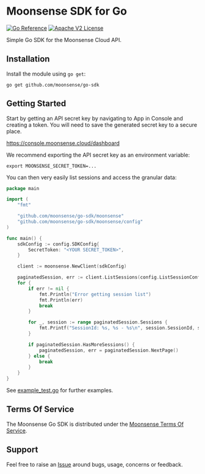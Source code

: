 # Moonsense SDK for Go

[![Go Reference](https://pkg.go.dev/badge/github.com/moonsense/go-sdk/moonsense/.svg)](https://pkg.go.dev/github.com/moonsense/go-sdk/moonsense/) [![Apache V2 License](https://img.shields.io/badge/license-Apache%20V2-blue.svg)](https://github.com/moonsense/go-sdk/blob/main/LICENSE)

Simple Go SDK for the Moonsense Cloud API.

## Installation

Install the module using `go get`: 

```shell
go get github.com/moonsense/go-sdk
```

## Getting Started

Start by getting an API secret key by navigating to App in Console and creating a token. You will need to save the generated secret key to a secure place.

https://console.moonsense.cloud/dashboard

We recommend exporting the API secret key as an environment variable:

    export MOONSENSE_SECRET_TOKEN=...

You can then very easily list sessions and access the granular data:

```go
package main

import (
    "fmt"

    "github.com/moonsense/go-sdk/moonsense"
    "github.com/moonsense/go-sdk/moonsense/config"
)

func main() {
    sdkConfig := config.SDKConfig{
        SecretToken: "<YOUR SECRET_TOKEN>",
    }

    client := moonsense.NewClient(sdkConfig)

    paginatedSession, err := client.ListSessions(config.ListSessionConfig{})
    for {
        if err != nil {
            fmt.Println("Error getting session list")
            fmt.Println(err)
            break
        }

        for _, session := range paginatedSession.Sessions {
            fmt.Printf("SessionId: %s, %s - %s\n", session.SessionId, session.Metadata.Platform.String(), session.CreatedAt.AsTime())
        }

        if paginatedSession.HasMoreSessions() {
            paginatedSession, err = paginatedSession.NextPage()
        } else {
            break
        }
    }
}
```

See [example_test.go](https://github.com/moonsense/go-sdk/blob/main/moonsense/example_test.go) for further examples.

## Terms Of Service

The Moonsense Go SDK is distributed under the [Moonsense Terms Of Service](https://www.moonsense.io/terms-of-service).

## Support

Feel free to raise an [Issue](https://github.com/moonsense/go-sdk/issues) around bugs, usage, concerns or feedback.
